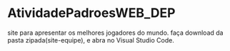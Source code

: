 # AtividadePadroesWEB_DEP
site para apresentar os melhores jogadores do mundo. 
faça download da pasta zipada(site-equipe), e abra no Visual Studio Code.

